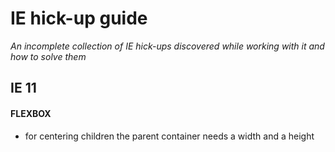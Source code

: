# IE hick-up guide
_An incomplete collection of IE hick-ups discovered while working with it and how to solve them_
## IE 11
#### FLEXBOX
- for centering children the parent container needs a width and a height
